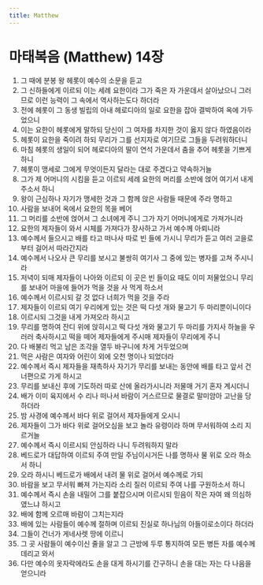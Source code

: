 ```yaml
---
title: Matthew
---
```


# 마태복음 (Matthew) 14장
1. 그 때에 분봉 왕 헤롯이 예수의 소문을 듣고
1. 그 신하들에게 이르되 이는 세례 요한이라 그가 죽은 자 가운데서 살아났으니 그러므로 이런 능력이 그 속에서 역사하는도다 하더라
1. 전에 헤롯이 그 동생 빌립의 아내 헤로디아의 일로 요한을 잡아 결박하여 옥에 가두었으니
1. 이는 요한이 헤롯에게 말하되 당신이 그 여자를 차지한 것이 옳지 않다 하였음이라
1. 헤롯이 요한을 죽이려 하되 무리가 그를 선지자로 여기므로 그들을 두려워하더니
1. 마침 헤롯의 생일이 되어 헤로디아의 딸이 연석 가운데서 춤을 추어 헤롯을 기쁘게 하니
1. 헤롯이 맹세로 그에게 무엇이든지 달라는 대로 주겠다고 약속하거늘
1. 그가 제 어머니의 시킴을 듣고 이르되 세례 요한의 머리를 소반에 얹어 여기서 내게 주소서 하니
1. 왕이 근심하나 자기가 맹세한 것과 그 함께 앉은 사람들 때문에 주라 명하고
1. 사람을 보내어 옥에서 요한의 목을 베어
1. 그 머리를 소반에 얹어서 그 소녀에게 주니 그가 자기 어머니에게로 가져가니라
1. 요한의 제자들이 와서 시체를 가져다가 장사하고 가서 예수께 아뢰니라
1. 예수께서 들으시고 배를 타고 떠나사 따로 빈 들에 가시니 무리가 듣고 여러 고을로부터 걸어서 따라간지라
1. 예수께서 나오사 큰 무리를 보시고 불쌍히 여기사 그 중에 있는 병자를 고쳐 주시니라
1. 저녁이 되매 제자들이 나아와 이르되 이 곳은 빈 들이요 때도 이미 저물었으니 무리를 보내어 마을에 들어가 먹을 것을 사 먹게 하소서
1. 예수께서 이르시되 갈 것 없다 너희가 먹을 것을 주라
1. 제자들이 이르되 여기 우리에게 있는 것은 떡 다섯 개와 물고기 두 마리뿐이니이다
1. 이르시되 그것을 내게 가져오라 하시고
1. 무리를 명하여 잔디 위에 앉히시고 떡 다섯 개와 물고기 두 마리를 가지사 하늘을 우러러 축사하시고 떡을 떼어 제자들에게 주시매 제자들이 무리에게 주니
1. 다 배불리 먹고 남은 조각을 열두 바구니에 차게 거두었으며
1. 먹은 사람은 여자와 어린이 외에 오천 명이나 되었더라
1. 예수께서 즉시 제자들을 재촉하사 자기가 무리를 보내는 동안에 배를 타고 앞서 건너편으로 가게 하시고
1. 무리를 보내신 후에 기도하러 따로 산에 올라가시니라 저물매 거기 혼자 계시더니
1. 배가 이미 육지에서 수 리나 떠나서 바람이 거스르므로 물결로 말미암아 고난을 당하더라
1. 밤 사경에 예수께서 바다 위로 걸어서 제자들에게 오시니
1. 제자들이 그가 바다 위로 걸어오심을 보고 놀라 유령이라 하며 무서워하여 소리 지르거늘
1. 예수께서 즉시 이르시되 안심하라 나니 두려워하지 말라
1. 베드로가 대답하여 이르되 주여 만일 주님이시거든 나를 명하사 물 위로 오라 하소서 하니
1. 오라 하시니 베드로가 배에서 내려 물 위로 걸어서 예수께로 가되
1. 바람을 보고 무서워 빠져 가는지라 소리 질러 이르되 주여 나를 구원하소서 하니
1. 예수께서 즉시 손을 내밀어 그를 붙잡으시며 이르시되 믿음이 작은 자여 왜 의심하였느냐 하시고
1. 배에 함께 오르매 바람이 그치는지라
1. 배에 있는 사람들이 예수께 절하며 이르되 진실로 하나님의 아들이로소이다 하더라
1. 그들이 건너가 게네사렛 땅에 이르니
1. 그 곳 사람들이 예수이신 줄을 알고 그 근방에 두루 통지하여 모든 병든 자를 예수께 데리고 와서
1. 다만 예수의 옷자락에라도 손을 대게 하시기를 간구하니 손을 대는 자는 다 나음을 얻으니라